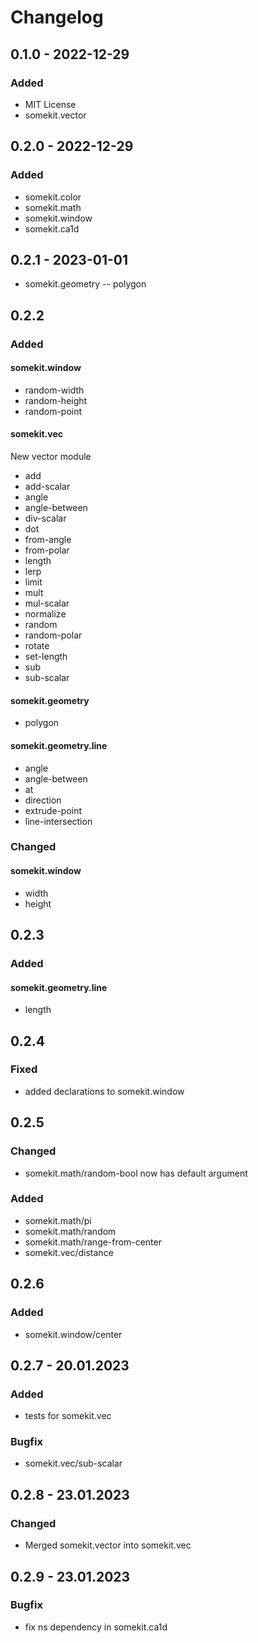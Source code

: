 # Changelog

## 0.1.0 - 2022-12-29

### Added

- MIT License
- somekit.vector

## 0.2.0 - 2022-12-29

### Added

- somekit.color
- somekit.math
- somekit.window
- somekit.ca1d

## 0.2.1 - 2023-01-01
- somekit.geometry
-- polygon

## 0.2.2
### Added
#### somekit.window
- random-width
- random-height
- random-point

#### somekit.vec
New vector module
- add
- add-scalar
- angle
- angle-between
- div-scalar
- dot
- from-angle
- from-polar
- length
- lerp
- limit
- mult
- mul-scalar
- normalize
- random
- random-polar
- rotate
- set-length
- sub
- sub-scalar

#### somekit.geometry
- polygon

#### somekit.geometry.line
- angle
- angle-between
- at
- direction
- extrude-point
- line-intersection


### Changed
#### somekit.window
- width
- height

## 0.2.3 
### Added
#### somekit.geometry.line
- length

## 0.2.4
### Fixed
- added declarations to somekit.window 

## 0.2.5
### Changed
- somekit.math/random-bool now has default argument

### Added
- somekit.math/pi
- somekit.math/random
- somekit.math/range-from-center
- somekit.vec/distance

## 0.2.6
### Added
- somekit.window/center

## 0.2.7 - 20.01.2023
### Added
- tests for somekit.vec
### Bugfix
- somekit.vec/sub-scalar

## 0.2.8 - 23.01.2023
### Changed
- Merged somekit.vector into somekit.vec

## 0.2.9 - 23.01.2023
### Bugfix
- fix ns dependency in somekit.ca1d

